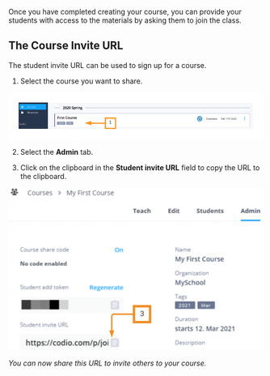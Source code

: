 Once you have completed creating your course, you can provide your students with access to the materials by asking them to join the class.

## The Course Invite URL
The student invite URL can be used to sign up for a course.

1. Select the course you want to share.

![Select course](.guides/img/selectCourse.png)

2. Select the **Admin** tab.



3. Click on the clipboard in the **Student invite URL** field to copy the URL to the clipboard.

![Student invite URL](.guides/img/URLstudentinvite.png)

*You can now share this URL to invite others to your course.*


